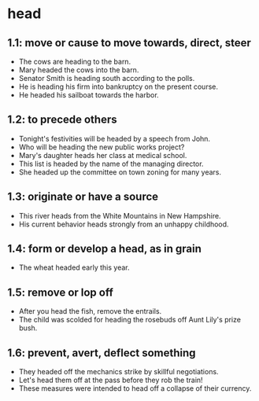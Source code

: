 # head
## 1.1: move or cause to move towards, direct, steer

  *  The cows are heading to the barn.
  *  Mary headed the cows into the barn.
  *  Senator Smith is heading south according to the polls.
  *  He is heading his firm into bankruptcy on the present course.
  *  He headed his sailboat towards the harbor.

## 1.2: to precede others

  *  Tonight's festivities will be headed by a speech from John.
  *  Who will be heading the new public works project?
  *  Mary's daughter heads her class at medical school.
  *  This list is headed by the name of the managing director.
  *  She headed up the committee on town zoning for many years.

## 1.3: originate or have a source

  *  This river heads from the White Mountains in New Hampshire.
  *  His current behavior heads strongly from an unhappy childhood.

## 1.4: form or develop a head, as in grain

  *  The wheat headed early this year.

## 1.5: remove or lop off

  *  After you head the fish, remove the entrails.
  *  The child was scolded for heading the rosebuds off Aunt Lily's prize bush.

## 1.6: prevent, avert, deflect something

  *  They headed off the mechanics strike by skillful negotiations.
  *  Let's head them off at the pass before they rob the train!
  *  These measures were intended to head off a collapse of their currency.
